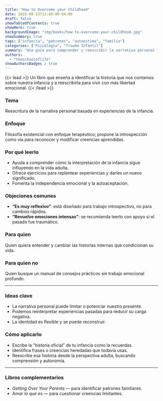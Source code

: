 ```yaml
---
title: "How to Overcome your Childhood"
date: 2025-08-15T12:40:00-04:00
draft: false
showTableOfContents: true
showHero: true
backgroundImage: "img/books/how-to-overcome-your-childhood.jpg"
showSummary: true
tags: ["infancia", "patrones", "autoestima", "familia"]
categories: ["Psicología", "Trauma Infantil"]
summary: "Una guía para comprender y reescribir la narrativa personal formada en la infancia, para dejar de repetir patrones limitantes."
authors:
  - "theschooloflife"
showAuthorsBadges : true
---
```


{{< lead >}}
Un libro que enseña a identificar la historia que nos contamos sobre nuestra infancia y a reescribirla para vivir con más libertad emocional.
{{< /lead >}}

### Tema
Reescritura de la narrativa personal basada en experiencias de la infancia.

### Enfoque
Filosofía existencial con enfoque terapéutico; propone la introspección como vía para reconocer y modificar creencias aprendidas.

### Por qué leerlo
* Ayuda a comprender cómo la interpretación de la infancia sigue influyendo en la vida adulta.
* Ofrece ejercicios para replantear experiencias y darles un nuevo significado.
* Fomenta la independencia emocional y la autoaceptación.

### Objeciones comunes
- **“Es muy reflexivo”**: está diseñado para trabajo introspectivo, no para cambios rápidos.
- **“Revuelve emociones intensas”**: se recomienda leerlo con apoyo si el pasado fue traumático.

### Para quien
Quien quiera entender y cambiar las historias internas que condicionan su vida.

### Para quien no
Quien busque un manual de consejos prácticos sin trabajo emocional profundo.

---

### Ideas clave
- La narrativa personal puede limitar o potenciar nuestro presente.
- Podemos reinterpretar experiencias pasadas para reducir su carga negativa.
- La identidad es flexible y se puede reconstruir.

### Cómo aplicarlo
- Escribe la “historia oficial” de tu infancia como la recuerdas.
- Identifica frases o creencias heredadas que todavía usas.
- Reescribe esa historia desde la perspectiva adulta, buscando comprensión y autonomía.

---

### Libros complementarios
- *Getting Over Your Parents* — para identificar patrones familiares.
- *Amar lo que es* — para cuestionar creencias limitantes.
